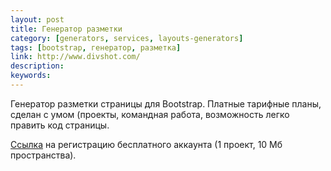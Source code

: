 ```yaml
---
layout: post
title: Генератор разметки
category: [generators, services, layouts-generators]
tags: [bootstrap, генератор, разметка]
link: http://www.divshot.com/
description:
keywords:
---
```


<p>Генератор разметки страницы для Bootstrap. Платные тарифные планы, сделан с умом (проекты, командная работа, возможность легко править код страницы.</p>
<p><a href="https://api.divshot.com/up?plan=free">Ссылка</a> на регистрацию бесплатного аккаунта (1 проект, 10 Мб пространства).</p>
